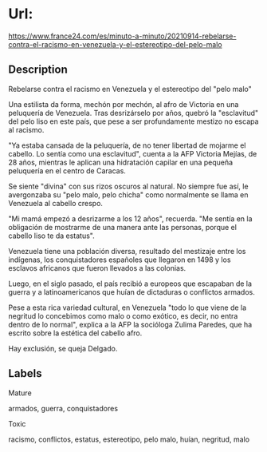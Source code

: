 # Url: 

https://www.france24.com/es/minuto-a-minuto/20210914-rebelarse-contra-el-racismo-en-venezuela-y-el-estereotipo-del-pelo-malo

## Description 

Rebelarse contra el racismo en Venezuela y el estereotipo del "pelo malo"

Una estilista da forma, mechón por mechón, al afro de Victoria en una peluquería de Venezuela. Tras desrizárselo por años, quebró la "esclavitud" del pelo liso en este país, que pese a ser profundamente mestizo no escapa al racismo.

"Ya estaba cansada de la peluquería, de no tener libertad de mojarme el cabello. Lo sentía como una esclavitud", cuenta a la AFP Victoria Mejías, de 28 años, mientras le aplican una hidratación capilar en una pequeña peluquería en el centro de Caracas.

Se siente "divina" con sus rizos oscuros al natural. No siempre fue así, le avergonzaba su "pelo malo, pelo chicha" como normalmente se llama en Venezuela al cabello crespo.

"Mi mamá empezó a desrizarme a los 12 años", recuerda. "Me sentía en la obligación de mostrarme de una manera ante las personas, porque el cabello liso te da estatus".

Venezuela tiene una población diversa, resultado del mestizaje entre los indígenas, los conquistadores españoles que llegaron en 1498 y los esclavos africanos que fueron llevados a las colonias.

Luego, en el siglo pasado, el país recibió a europeos que escapaban de la guerra y a latinoamericanos que huían de dictaduras o conflictos armados.

Pese a esta rica variedad cultural, en Venezuela "todo lo que viene de la negritud lo concebimos como malo o como exótico, es decir, no entra dentro de lo normal", explica a la AFP la socióloga Zulima Paredes, que ha escrito sobre la estética del cabello afro.

Hay exclusión, se queja Delgado.

## Labels 

Mature

armados, guerra, conquistadores

Toxic 

racismo, conflictos, estatus, estereotipo, pelo malo, huían, negritud, malo

